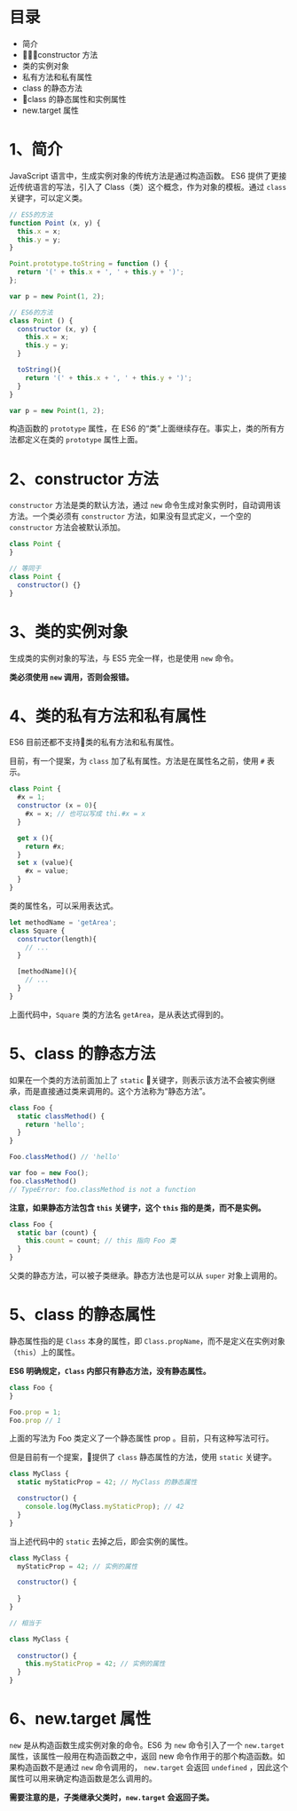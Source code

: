 # 目录

- 简介
- constructor 方法
- 类的实例对象
- 私有方法和私有属性
- class 的静态方法
- class 的静态属性和实例属性
- new.target 属性


# 1、简介

JavaScript 语言中，生成实例对象的传统方法是通过构造函数。
ES6 提供了更接近传统语言的写法，引入了 Class（类）这个概念，作为对象的模板。通过 `class`关键字，可以定义类。

```js
// ES5的方法
function Point (x, y) {
  this.x = x;
  this.y = y;
}

Point.prototype.toString = function () {
  return '(' + this.x + ', ' + this.y + ')';
};

var p = new Point(1, 2);

// ES6的方法
class Point () {
  constructor (x, y) {
    this.x = x;
    this.y = y;
  }

  toString(){
    return '(' + this.x + ', ' + this.y + ')';
  }
}

var p = new Point(1, 2);
```
构造函数的 `prototype` 属性，在 ES6 的“类”上面继续存在。事实上，类的所有方法都定义在类的 `prototype` 属性上面。

# 2、constructor 方法

`constructor` 方法是类的默认方法，通过 `new` 命令生成对象实例时，自动调用该方法。一个类必须有 `constructor` 方法，如果没有显式定义，一个空的 `constructor` 方法会被默认添加。

```js
class Point {
}

// 等同于
class Point {
  constructor() {}
}
```

# 3、类的实例对象

生成类的实例对象的写法，与 ES5 完全一样，也是使用 `new` 命令。

**类必须使用 `new` 调用，否则会报错。**

# 4、类的私有方法和私有属性

ES6 目前还都不支持类的私有方法和私有属性。

目前，有一个提案，为 `class` 加了私有属性。方法是在属性名之前，使用 `#` 表示。

```js
class Point {
  #x = 1;
  constructor (x = 0){
    #x = x; // 也可以写成 thi.#x = x
  }

  get x (){
    return #x;
  }
  set x (value){
    #x = value;
  }
}
```

类的属性名，可以采用表达式。

```js
let methodName = 'getArea';
class Square {
  constructor(length){
    // ...
  }

  [methodName](){
    // ...
  }
}
```
上面代码中，`Square` 类的方法名 `getArea`，是从表达式得到的。

# 5、class 的静态方法

如果在一个类的方法前面加上了 `static` 关键字，则表示该方法不会被实例继承，而是直接通过类来调用的。这个方法称为“静态方法”。

```js
class Foo {
  static classMethod() {
    return 'hello';
  }
}

Foo.classMethod() // 'hello'

var foo = new Foo();
foo.classMethod()
// TypeError: foo.classMethod is not a function
```

**注意，如果静态方法包含 `this` 关键字，这个 `this` 指的是类，而不是实例。**

```js
class Foo {
  static bar (count) {
    this.count = count; // this 指向 Foo 类
  }
}
```

父类的静态方法，可以被子类继承。静态方法也是可以从 `super` 对象上调用的。

# 5、class 的静态属性

静态属性指的是 `Class` 本身的属性，即 `Class.propName`，而不是定义在实例对象（`this`）上的属性。

**ES6 明确规定，`Class` 内部只有静态方法，没有静态属性。**

```js
class Foo {
}

Foo.prop = 1;
Foo.prop // 1
```

上面的写法为 Foo 类定义了一个静态属性 prop 。目前，只有这种写法可行。

但是目前有一个提案，提供了 `class` 静态属性的方法，使用 `static` 关键字。

```js
class MyClass {
  static myStaticProp = 42; // MyClass 的静态属性

  constructor() {
    console.log(MyClass.myStaticProp); // 42
  }
}
```

当上述代码中的 `static` 去掉之后，即会实例的属性。

```js
class MyClass {
  myStaticProp = 42; // 实例的属性

  constructor() {
    
  }
}

// 相当于

class MyClass {
  
  constructor() {
    this.myStaticProp = 42; // 实例的属性
  }
}
```

# 6、new.target 属性

`new` 是从构造函数生成实例对象的命令。ES6 为 `new` 命令引入了一个 `new.target` 属性，该属性一般用在构造函数之中，返回 new 命令作用于的那个构造函数。如果构造函数不是通过 `new` 命令调用的， `new.target` 会返回 `undefined` ，因此这个属性可以用来确定构造函数是怎么调用的。

**需要注意的是，子类继承父类时，`new.target` 会返回子类。**

